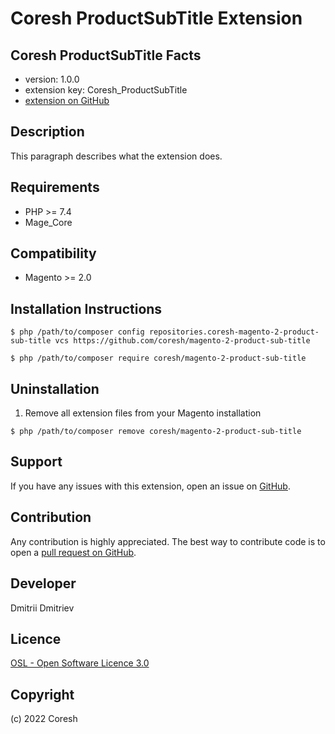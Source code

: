 Coresh ProductSubTitle Extension
=====================
Coresh ProductSubTitle
Facts
-----
- version: 1.0.0
- extension key: Coresh_ProductSubTitle
- [extension on GitHub](https://github.com/coresh/magento-2-product-sub-title)

Description
-----------
This paragraph describes what the extension does.

Requirements
------------
- PHP >= 7.4
- Mage_Core

Compatibility
-------------
- Magento >= 2.0

Installation Instructions
-------------------------
```
$ php /path/to/composer config repositories.coresh-magento-2-product-sub-title vcs https://github.com/coresh/magento-2-product-sub-title
```

```
$ php /path/to/composer require coresh/magento-2-product-sub-title
```

Uninstallation
--------------
1. Remove all extension files from your Magento installation
```
$ php /path/to/composer remove coresh/magento-2-product-sub-title
```

Support
-------
If you have any issues with this extension, open an issue on [GitHub](https://github.com/coresh/magento-2-product-sub-title/issues).

Contribution
------------
Any contribution is highly appreciated. The best way to contribute code is to open a [pull request on GitHub](https://help.github.com/articles/using-pull-requests).

Developer
---------
Dmitrii Dmitriev

Licence
-------
[OSL - Open Software Licence 3.0](http://opensource.org/licenses/osl-3.0.php)

Copyright
---------
(c) 2022 Coresh
